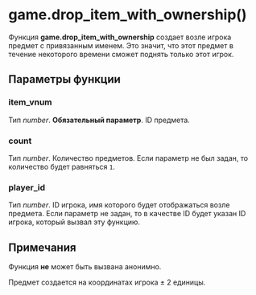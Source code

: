 # game.drop_item_with_ownership()
Функция **game.drop_item_with_ownership** создает возле игрока предмет с привязанным именем. Это значит, что этот предмет в течение некоторого времени сможет поднять только этот игрок.

## Параметры функции
### item_vnum
Тип *number*. **Обязательный параметр**. ID предмета.

### count
Тип *number*. Количество предметов. Если параметр не был задан, то количество будет равняться `1`.

### player_id
Тип *number*. ID игрока, имя которого будет отображаться возле предмета. Если параметр не задан, то в качестве ID будет указан ID игрока, который вызвал эту функцию.

## Примечания
Функция **не** может быть вызвана анонимно.

Предмет создается на координатах игрока &plusmn; 2 единицы.
